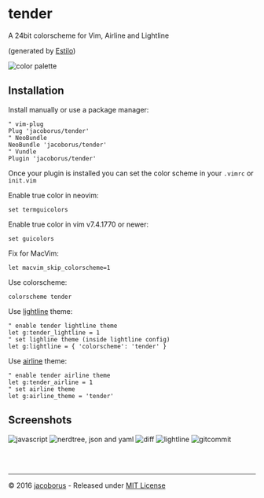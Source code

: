 tender
======

A 24bit colorscheme for Vim, Airline and Lightline

(generated by [Estilo](https://github.com/jacoborus/estilo))

![color palette](https://cloud.githubusercontent.com/assets/829859/16198567/a8a915f0-3706-11e6-96ed-941aeb9ccfc1.png)


## Installation

Install manually or use a package manager:

```viml
" vim-plug
Plug 'jacoborus/tender'
" NeoBundle
NeoBundle 'jacoborus/tender'
" Vundle
Plugin 'jacoborus/tender'
```

Once your plugin is installed you can set the color scheme in your `.vimrc` or `init.vim`

Enable true color in neovim:

```viml
set termguicolors
```

Enable true color in vim v7.4.1770 or newer:

```viml
set guicolors
```

Fix for MacVim:

```viml
let macvim_skip_colorscheme=1
```

Use colorscheme:

```viml
colorscheme tender
```

Use [lightline](https://github.com/itchyny/lightline.vim) theme:

```viml
" enable tender lightline theme
let g:tender_lightline = 1
" set lighline theme (inside lightline config)
let g:lightline = { 'colorscheme': 'tender' }
```

Use [airline](https://github.com/vim-airline/vim-airline) theme:

```viml
" enable tender airline theme
let g:tender_airline = 1
" set airline theme
let g:airline_theme = 'tender'
```


## Screenshots

![javascript](https://cloud.githubusercontent.com/assets/829859/15333458/01b57d62-1c6a-11e6-8b2f-94ee49717922.png)
![nerdtree, json and yaml](https://cloud.githubusercontent.com/assets/829859/15333480/1ae0f442-1c6a-11e6-92a1-53fe5a264501.png)
![diff](https://cloud.githubusercontent.com/assets/829859/15333530/4cce7d9e-1c6a-11e6-8a66-f955c2a99681.png)
![lightline](https://cloud.githubusercontent.com/assets/829859/15333539/57e8d710-1c6a-11e6-9809-ef5768ca4103.png)
![gitcommit](https://cloud.githubusercontent.com/assets/829859/15333549/6372bb00-1c6a-11e6-901c-45dbcfc022c5.png)


<br><br>

---

© 2016 [jacoborus](https://jacoborus.codes) - Released under [MIT License](https://raw.github.com/jacoborus/nanobar/master/LICENSE)
